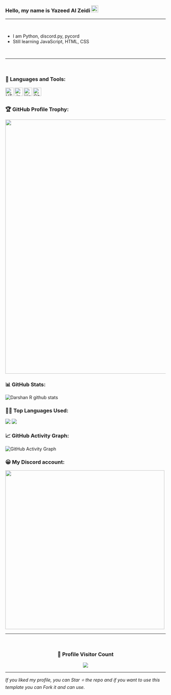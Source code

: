 ### Hello, my name is Yazeed Al Zeidi <img src="https://github.com/darshanr27/darshanr27/blob/master/Assets/Hi.gif" width="22px">

---

<br />

- I am Python, discord.py, pycord
- Still learning JavaScript, HTML, CSS

<br />

---

<br />

### 🧰 Languages and Tools:

<img align="left" alt="HTML5" width="26px" src="https://github.com/darshanr27/darshanr27/blob/master/Assets/html.png" />
<img align="left" alt="JavaScript" width="26px" src="https://github.com/darshanr27/darshanr27/blob/master/Assets/javascript.png" />
<img align="left" alt="Visual Studio Code" width="26px" src="https://github.com/darshanr27/darshanr27/blob/master/Assets/visual-studio-code.png" />
<img align="left" alt="Git" width="26px" src="https://github.com/darshanr27/darshanr27/blob/master/Assets/git.png" />

<br />

<br />


<!-- Profile Trophy -->
### 🏆 GitHub Profile Trophy:
<a href="https://github.com/ryo-ma/github-profile-trophy">
  <img width=800 src="https://github-profile-trophy.vercel.app/?username=mifed1&column=8&theme=darkhub&no-frame=true&no-bg=true"/>
</a>


<!--   Stats -->
### 📊 GitHub Stats:
![Darshan R github stats](https://github-readme-stats.vercel.app/api?username=mifed1&theme=nord&show_icons=true&count_private=true)
  
  
### 👨‍💻 Top Languages Used:
![](https://github-profile-summary-cards.vercel.app/api/cards/repos-per-language?username=mifed1&theme=nord_dark)
![](https://github-profile-summary-cards.vercel.app/api/cards/most-commit-language?username=mifed1&theme=nord_dark)


<!--   GitHub stats graph -->
### 📈 GitHub Activity Graph:
 ![GitHub Activity Graph](https://activity-graph.herokuapp.com/graph?username=mifed1&theme=github)

### 😀 My Discord account:
<a href="https://discord.gg/aZ4XtpDd6f">
  <img width=500 src="https://discord.c99.nl/widget/theme-4/743082063758098444.png"/>
</a>

 <br> 
 
 <hr>
 
 <br>
  
<div align=center>
  <h3><b>📍 Profile Visitor Count</b></h3>
</div>
    
<p align="center" >   
  <img src="https://profile-counter.glitch.me/mifed1/count.svg" />  
</p>
   
---
  *If you liked my profile, you can Star ⭐ the repo and if you want to use this template you can Fork it and can use.*
